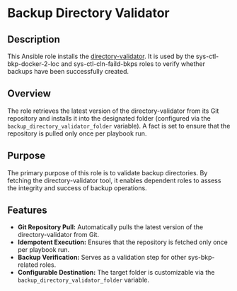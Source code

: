 # Backup Directory Validator

## Description

This Ansible role installs the [directory-validator](https://github.com/kevinveenbirkenbach/directory-validator.git). It is used by the sys-ctl-bkp-docker-2-loc and sys-ctl-cln-faild-bkps roles to verify whether backups have been successfully created.

## Overview

The role retrieves the latest version of the directory-validator from its Git repository and installs it into the designated folder (configured via the `backup_directory_validator_folder` variable). A fact is set to ensure that the repository is pulled only once per playbook run.

## Purpose

The primary purpose of this role is to validate backup directories. By fetching the directory-validator tool, it enables dependent roles to assess the integrity and success of backup operations.

## Features

- **Git Repository Pull:** Automatically pulls the latest version of the directory-validator from Git.
- **Idempotent Execution:** Ensures that the repository is fetched only once per playbook run.
- **Backup Verification:** Serves as a validation step for other sys-bkp-related roles.
- **Configurable Destination:** The target folder is customizable via the `backup_directory_validator_folder` variable.
